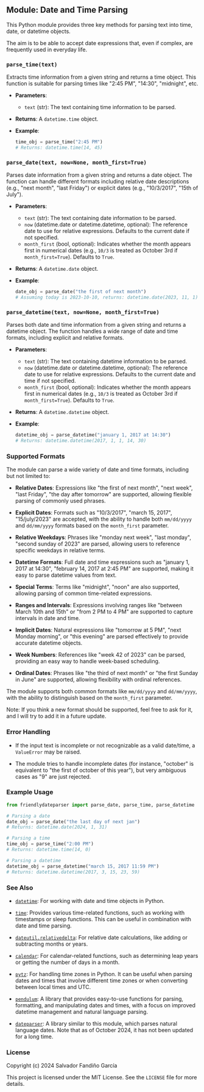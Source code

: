 ## Module: Date and Time Parsing

This Python module provides three key methods for parsing text into
time, date, or datetime objects.

The aim is to be able to accept date expressions that, even if
complex, are frequently used in everyday life.

### `parse_time(text)`

Extracts time information from a given string and returns a time
object. This function is suitable for parsing times like "2:45 PM",
"14:30", "midnight", etc.

- **Parameters**:
  - `text` (str): The text containing time information to be parsed.

- **Returns**: A `datetime.time` object.

- **Example**:
  ```python
  time_obj = parse_time("2:45 PM")
  # Returns: datetime.time(14, 45)
  ```

### `parse_date(text, now=None, month_first=True)`

Parses date information from a given string and returns a date
object. The function can handle different formats including relative
date descriptions (e.g., "next month", "last Friday") or explicit
dates (e.g., "10/3/2017", "15th of July").

- **Parameters**:
  - `text` (str): The text containing date information to be parsed.
  - `now` (datetime.date or datetime.datetime, optional): The
      reference date to use for relative expressions. Defaults to the
      current date if not specified.
  - `month_first` (bool, optional): Indicates whether the month
      appears first in numerical dates (e.g., `10/3` is treated as
      October 3rd if `month_first=True`). Defaults to `True`.

- **Returns**: A `datetime.date` object.

- **Example**:
  ```python
  date_obj = parse_date("the first of next month")
  # Assuming today is 2023-10-10, returns: datetime.date(2023, 11, 1)
  ```

### `parse_datetime(text, now=None, month_first=True)`

Parses both date and time information from a given string and returns
a datetime object. The function handles a wide range of date and time
formats, including explicit and relative formats.

- **Parameters**:
  - `text` (str): The text containing datetime information to be parsed.
  - `now` (datetime.date or datetime.datetime, optional): The
      reference date to use for relative expressions. Defaults to the
      current date and time if not specified.
  - `month_first` (bool, optional): Indicates whether the month
      appears first in numerical dates (e.g., `10/3` is treated as
      October 3rd if `month_first=True`). Defaults to `True`.

- **Returns**: A `datetime.datetime` object.

- **Example**:
  ```python
  datetime_obj = parse_datetime("january 1, 2017 at 14:30")
  # Returns: datetime.datetime(2017, 1, 1, 14, 30)
  ```

### Supported Formats

The module can parse a wide variety of date and time formats,
including but not limited to:

- **Relative Dates**: Expressions like "the first of next month",
  "next week", "last Friday", "the day after tomorrow" are supported,
  allowing flexible parsing of commonly used phrases.

- **Explicit Dates**: Formats such as "10/3/2017", "march 15, 2017",
  "15/july/2023" are accepted, with the ability to handle both
  `mm/dd/yyyy` and `dd/mm/yyyy` formats based on the `month_first`
  parameter.

- **Relative Weekdays**: Phrases like "monday next week", "last
  monday", "second sunday of 2023" are parsed, allowing users to
  reference specific weekdays in relative terms.

- **Datetime Formats**: Full date and time expressions such as
  "january 1, 2017 at 14:30", "february 14, 2017 at 2:45 PM" are
  supported, making it easy to parse datetime values from text.

- **Special Terms**: Terms like "midnight", "noon" are also supported,
  allowing parsing of common time-related expressions.

- **Ranges and Intervals**: Expressions involving ranges like "between
  March 10th and 15th" or "from 2 PM to 4 PM" are supported to capture
  intervals in date and time.

- **Implicit Dates**: Natural expressions like "tomorrow at 5 PM",
  "next Monday morning", or "this evening" are parsed effectively to
  provide accurate datetime objects.

- **Week Numbers**: References like "week 42 of 2023" can be parsed,
  providing an easy way to handle week-based scheduling.

- **Ordinal Dates**: Phrases like "the third of next month" or "the
  first Sunday in June" are supported, allowing flexibility with
  ordinal references.

The module supports both common formats like `mm/dd/yyyy` and
`dd/mm/yyyy`, with the ability to distinguish based on the
`month_first` parameter.

Note: If you think a new format should be supported, feel free to ask
for it, and I will try to add it in a future update.

### Error Handling

- If the input text is incomplete or not recognizable as a valid
  date/time, a `ValueError` may be raised.

- The module tries to handle incomplete dates (for instance, "october"
  is equivalent to "the first of october of this year"), but very
  ambiguous cases as "9" are just rejected.

### Example Usage

```python
from friendlydateparser import parse_date, parse_time, parse_datetime

# Parsing a date
date_obj = parse_date("the last day of next jan")
# Returns: datetime.date(2024, 1, 31)

# Parsing a time
time_obj = parse_time("2:00 PM")
# Returns: datetime.time(14, 0)

# Parsing a datetime
datetime_obj = parse_datetime("march 15, 2017 11:59 PM")
# Returns: datetime.datetime(2017, 3, 15, 23, 59)
```

### See Also

- [`datetime`](https://docs.python.org/3/library/datetime.html): For
  working with date and time objects in Python.

- [`time`](https://docs.python.org/3/library/time.html): Provides
  various time-related functions, such as working with timestamps or
  sleep functions. This can be useful in combination with date and
  time parsing.

- [`dateutil.relativedelta`](https://dateutil.readthedocs.io/en/stable/relativedelta.html):
  For relative date calculations, like adding or subtracting months or
  years.

- [`calendar`](https://docs.python.org/3/library/calendar.html): For
  calendar-related functions, such as determining leap years or
  getting the number of days in a month.

- [`pytz`](https://pypi.org/project/pytz/): For handling time zones in
  Python. It can be useful when parsing dates and times that involve
  different time zones or when converting between local times and UTC.

- [`pendulum`](https://pendulum.eustace.io/): A library that provides
  easy-to-use functions for parsing, formatting, and manipulating
  dates and times, with a focus on improved datetime management and
  natural language parsing.

- [`dateparser`](https://dateparser.readthedocs.io/en/latest/): A
  library similar to this module, which parses natural language
  dates. Note that as of October 2024, it has not been updated for a
  long time.


### License

Copyright (c) 2024 Salvador Fandiño García

This project is licensed under the MIT License. See the `LICENSE` file for more details.

